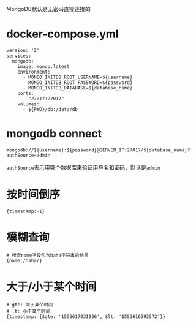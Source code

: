 MongoDB默认是无密码直接连接的

# docker-compose.yml
```
version: '2'
services:
  mongodb:
    image: mongo:latest
    environment:
      - MONGO_INITDB_ROOT_USERNAME=${username}
      - MONGO_INITDB_ROOT_PASSWORD=${password}
      - MONGO_INITDB_DATABASE=${database_name}
    ports:
      - "27017:27017"
    volumes:
      - ${PWD}/db:/data/db
```

# mongodb connect
```
mongodb://${username}:${password}@SERVER_IP:27017/${database_name}?authSource=admin
```
`authSource`表示用哪个数据库来验证用户名和密码，默认是`admin`

# 按时间倒序

```
{timestamp:-1}
```

# 模糊查询

```
# 搜索name字段包含haha字符串的结果
{name:/haha/}
```

# 大于/小于某个时间

```
# gte: 大于某个时间
# lt: 小于某个时间
{timestamp: {$gte: '1553617031966', $lt: '1553616593572'}}
```
